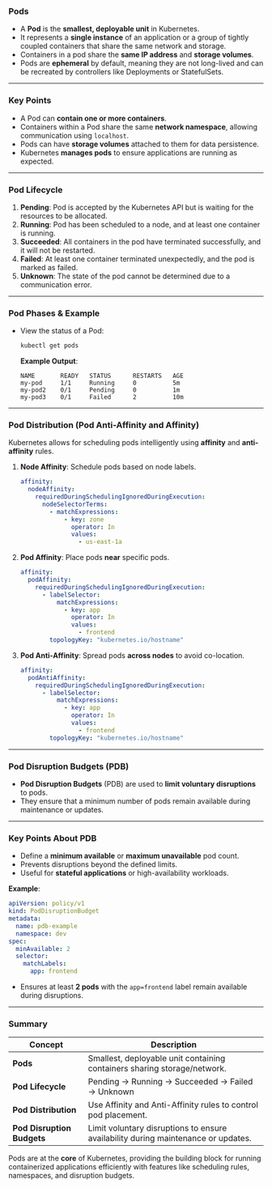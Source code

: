 ### **Pods**  
- A **Pod** is the **smallest, deployable unit** in Kubernetes.  
- It represents a **single instance** of an application or a group of tightly coupled containers that share the same network and storage.  
- Containers in a pod share the **same IP address** and **storage volumes**.  
- Pods are **ephemeral** by default, meaning they are not long-lived and can be recreated by controllers like Deployments or StatefulSets.  

---

### **Key Points**  
- A Pod can **contain one or more containers**.  
- Containers within a Pod share the same **network namespace**, allowing communication using `localhost`.  
- Pods can have **storage volumes** attached to them for data persistence.  
- Kubernetes **manages pods** to ensure applications are running as expected.  

---

### **Pod Lifecycle**  

1. **Pending**: Pod is accepted by the Kubernetes API but is waiting for the resources to be allocated.  
2. **Running**: Pod has been scheduled to a node, and at least one container is running.  
3. **Succeeded**: All containers in the pod have terminated successfully, and it will not be restarted.  
4. **Failed**: At least one container terminated unexpectedly, and the pod is marked as failed.  
5. **Unknown**: The state of the pod cannot be determined due to a communication error.  

---

### **Pod Phases & Example**  
- View the status of a Pod:  
   ```bash
   kubectl get pods
   ```  
   **Example Output**:  
   ```plaintext
   NAME       READY   STATUS      RESTARTS   AGE  
   my-pod     1/1     Running     0          5m  
   my-pod2    0/1     Pending     0          1m  
   my-pod3    0/1     Failed      2          10m  
   ```

---
### **Pod Distribution (Pod Anti-Affinity and Affinity)**  
Kubernetes allows for scheduling pods intelligently using **affinity** and **anti-affinity** rules.

1. **Node Affinity**: Schedule pods based on node labels.  
   ```yaml
   affinity:
     nodeAffinity:
       requiredDuringSchedulingIgnoredDuringExecution:
         nodeSelectorTerms:
           - matchExpressions:
               - key: zone
                 operator: In
                 values:
                   - us-east-1a
   ```

2. **Pod Affinity**: Place pods **near** specific pods.  
   ```yaml
   affinity:
     podAffinity:
       requiredDuringSchedulingIgnoredDuringExecution:
         - labelSelector:
             matchExpressions:
               - key: app
                 operator: In
                 values:
                   - frontend
           topologyKey: "kubernetes.io/hostname"
   ```

3. **Pod Anti-Affinity**: Spread pods **across nodes** to avoid co-location.  
   ```yaml
   affinity:
     podAntiAffinity:
       requiredDuringSchedulingIgnoredDuringExecution:
         - labelSelector:
             matchExpressions:
               - key: app
                 operator: In
                 values:
                   - frontend
           topologyKey: "kubernetes.io/hostname"
   ```

---

### **Pod Disruption Budgets (PDB)**  
- **Pod Disruption Budgets** (PDB) are used to **limit voluntary disruptions** to pods.  
- They ensure that a minimum number of pods remain available during maintenance or updates.  

---

### **Key Points About PDB**  
- Define a **minimum available** or **maximum unavailable** pod count.  
- Prevents disruptions beyond the defined limits.  
- Useful for **stateful applications** or high-availability workloads.  

**Example**:  
```yaml
apiVersion: policy/v1
kind: PodDisruptionBudget
metadata:
  name: pdb-example
  namespace: dev
spec:
  minAvailable: 2
  selector:
    matchLabels:
      app: frontend
```
- Ensures at least **2 pods** with the `app=frontend` label remain available during disruptions.

---

### **Summary**  

| **Concept**                | **Description**                                                                 |
|----------------------------|-------------------------------------------------------------------------------|  
| **Pods**                   | Smallest, deployable unit containing containers sharing storage/network.       |  
| **Pod Lifecycle**          | Pending → Running → Succeeded → Failed → Unknown                               |  
| **Pod Distribution**       | Use Affinity and Anti-Affinity rules to control pod placement.                 |  
| **Pod Disruption Budgets** | Limit voluntary disruptions to ensure availability during maintenance or updates. |  

Pods are at the **core** of Kubernetes, providing the building block for running containerized applications efficiently with features like scheduling rules, namespaces, and disruption budgets.